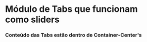 # Módulo de Tabs que funcionam como sliders

### Conteúdo das Tabs estão dentro de Container-Center's
